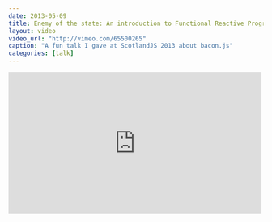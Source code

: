 ```yaml
---
date: 2013-05-09
title: Enemy of the state: An introduction to Functional Reactive Programming and Bacon.js
layout: video
video_url: "http://vimeo.com/65500265"
caption: "A fun talk I gave at ScotlandJS 2013 about bacon.js"
categories: [talk]
---
```


<iframe src="http://player.vimeo.com/video/68987289" width="500" height="281" frameborder="0"></iframe>
